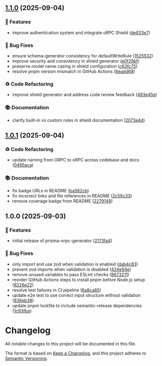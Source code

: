 ## [1.1.0](https://github.com/omar-dulaimi/prisma-orpc-generator/compare/v1.0.1...v1.1.0) (2025-09-04)

### 🚀 Features

* improve authentication system and integrate oRPC Shield ([de633e7](https://github.com/omar-dulaimi/prisma-orpc-generator/commit/de633e73d99b2acb56bdf6f27b44fc61765c898c))

### 🐛 Bug Fixes

* ensure schema-generator consistency for defaultWriteRule ([1525532](https://github.com/omar-dulaimi/prisma-orpc-generator/commit/1525532e69e72f28ea0f3232bb6f5e2f7f620edd))
* improve security and consistency in shield generator ([e0f29bf](https://github.com/omar-dulaimi/prisma-orpc-generator/commit/e0f29bf648c6fa3a3ea7570edce155e26f298320))
* preserve model name casing in shield configuration ([c63fc75](https://github.com/omar-dulaimi/prisma-orpc-generator/commit/c63fc7588e56a49a5e4985f52394f3246baead67))
* resolve pnpm version mismatch in GitHub Actions ([6eadd68](https://github.com/omar-dulaimi/prisma-orpc-generator/commit/6eadd68f77d8d603df2a46bbcef9a762eda7d43d))

### ♻️ Code Refactoring

* improve shield generator and address code review feedback ([493e45e](https://github.com/omar-dulaimi/prisma-orpc-generator/commit/493e45ec019180cd4ea8f94ab597bc46fe62b3da))

### 📚 Documentation

* clarify built-in vs custom rules in shield documentation ([2073e4d](https://github.com/omar-dulaimi/prisma-orpc-generator/commit/2073e4da580348a903f013b347ed1d80d0c73f9d))

## [1.0.1](https://github.com/omar-dulaimi/prisma-orpc-generator/compare/v1.0.0...v1.0.1) (2025-09-04)

### ♻️ Code Refactoring

* update naming from ORPC to oRPC across codebase and docs ([0495aca](https://github.com/omar-dulaimi/prisma-orpc-generator/commit/0495aca005b07994243501b035fdbe0e7d47f628))

### 📚 Documentation

* fix badge URLs in README ([ba562cb](https://github.com/omar-dulaimi/prisma-orpc-generator/commit/ba562cbde351f4edb1983d55fccd3db02fe76ed4))
* fix incorrect links and file references in README ([2c59c33](https://github.com/omar-dulaimi/prisma-orpc-generator/commit/2c59c334b2eb6b1a2655f55cb7152b64188140b7))
* remove coverage badge from README ([2279149](https://github.com/omar-dulaimi/prisma-orpc-generator/commit/22791495b1fb567070ad97595745c97b45f19ba3))

## 1.0.0 (2025-09-03)

### 🚀 Features

* initial release of prisma-orpc-generator ([2173fa4](https://github.com/omar-dulaimi/prisma-orpc-generator/commit/2173fa456eacea8d923d9efb660320659b6090a8))

### 🐛 Bug Fixes

* only import and use zod when validation is enabled ([dab4c83](https://github.com/omar-dulaimi/prisma-orpc-generator/commit/dab4c83668ed66f30be2a9b12878dada55352737))
* prevent zod imports when validation is disabled ([424e94e](https://github.com/omar-dulaimi/prisma-orpc-generator/commit/424e94e2f45e10f0e342d53afacc1df784d54dcc))
* remove unused variables to pass ESLint checks ([8673211](https://github.com/omar-dulaimi/prisma-orpc-generator/commit/86732112b5b6c31c1d795e82711157448941c195))
* reorder GitHub Actions steps to install pnpm before Node.js setup ([8226e22](https://github.com/omar-dulaimi/prisma-orpc-generator/commit/8226e2223a4edce3729431dde77dcfdfbf18988f))
* resolve test failures in CI pipeline ([6a8ca85](https://github.com/omar-dulaimi/prisma-orpc-generator/commit/6a8ca85613ef47c80d5242e5b4ac6cc30ab02631))
* update e2e test to use correct input structure without validation ([836eb38](https://github.com/omar-dulaimi/prisma-orpc-generator/commit/836eb3852035fd79e7b1933bdb1c83e5707c6d4a))
* update pnpm lockfile to include semantic-release dependencies ([1c93fba](https://github.com/omar-dulaimi/prisma-orpc-generator/commit/1c93fba82674c6cbe94894b2bb3943d97f15fde4))

# Changelog

All notable changes to this project will be documented in this file.

The format is based on [Keep a Changelog](https://keepachangelog.com/en/1.0.0/),
and this project adheres to [Semantic Versioning](https://semver.org/spec/v2.0.0.html).
